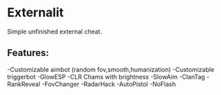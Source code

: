 # Externalit

Simple unfinished external cheat.

## Features:

-Customizable aimbot (random fov,smooth,humanization)
-Customizable triggerbot
-GlowESP
-CLR Chams with brightness
-SlowAim
-ClanTag
-RankReveal
-FovChanger
-RadarHack
-AutoPistol
-NoFlash

